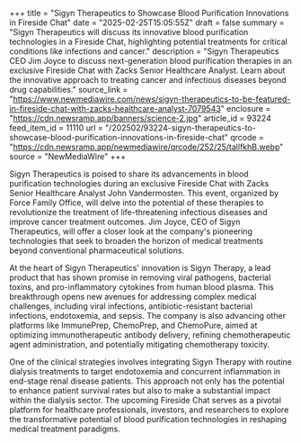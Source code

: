 +++
title = "Sigyn Therapeutics to Showcase Blood Purification Innovations in Fireside Chat"
date = "2025-02-25T15:05:55Z"
draft = false
summary = "Sigyn Therapeutics will discuss its innovative blood purification technologies in a Fireside Chat, highlighting potential treatments for critical conditions like infections and cancer."
description = "Sigyn Therapeutics CEO Jim Joyce to discuss next-generation blood purification therapies in an exclusive Fireside Chat with Zacks Senior Healthcare Analyst. Learn about the innovative approach to treating cancer and infectious diseases beyond drug capabilities."
source_link = "https://www.newmediawire.com/news/sigyn-therapeutics-to-be-featured-in-fireside-chat-with-zacks-healthcare-analyst-7079543"
enclosure = "https://cdn.newsramp.app/banners/science-2.jpg"
article_id = 93224
feed_item_id = 11110
url = "/202502/93224-sigyn-therapeutics-to-showcase-blood-purification-innovations-in-fireside-chat"
qrcode = "https://cdn.newsramp.app/newmediawire/qrcode/252/25/tallfkhB.webp"
source = "NewMediaWire"
+++

<p>Sigyn Therapeutics is poised to share its advancements in blood purification technologies during an exclusive Fireside Chat with Zacks Senior Healthcare Analyst John Vandermosten. This event, organized by Force Family Office, will delve into the potential of these therapies to revolutionize the treatment of life-threatening infectious diseases and improve cancer treatment outcomes. Jim Joyce, CEO of Sigyn Therapeutics, will offer a closer look at the company's pioneering technologies that seek to broaden the horizon of medical treatments beyond conventional pharmaceutical solutions.</p><p>At the heart of Sigyn Therapeutics' innovation is Sigyn Therapy, a lead product that has shown promise in removing viral pathogens, bacterial toxins, and pro-inflammatory cytokines from human blood plasma. This breakthrough opens new avenues for addressing complex medical challenges, including viral infections, antibiotic-resistant bacterial infections, endotoxemia, and sepsis. The company is also advancing other platforms like ImmunePrep, ChemoPrep, and ChemoPure, aimed at optimizing immunotherapeutic antibody delivery, refining chemotherapeutic agent administration, and potentially mitigating chemotherapy toxicity.</p><p>One of the clinical strategies involves integrating Sigyn Therapy with routine dialysis treatments to target endotoxemia and concurrent inflammation in end-stage renal disease patients. This approach not only has the potential to enhance patient survival rates but also to make a substantial impact within the dialysis sector. The upcoming Fireside Chat serves as a pivotal platform for healthcare professionals, investors, and researchers to explore the transformative potential of blood purification technologies in reshaping medical treatment paradigms.</p>